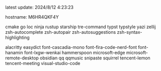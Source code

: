 latest update:
2024/8/12 4:23:23
  
hostname:
M6HR4QKF4Y
  
cmake
go
loc
ninja
rustup
starship
tre-command
typst
typstyle
yazi
zellij
zsh-autocomplete
zsh-autopair
zsh-autosuggestions
zsh-syntax-highlighting
  
alacritty
easydict
font-cascadia-mono
font-fira-code-nerd-font
font-hanamin
font-lxgw-wenkai
hammerspoon
microsoft-edge
microsoft-remote-desktop
obsidian
qq
qqmusic
snipaste
squirrel
tencent-lemon
tencent-meeting
visual-studio-code
